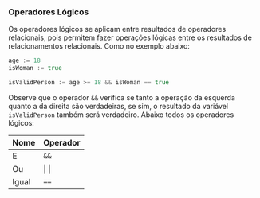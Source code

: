 ### Operadores Lógicos

Os operadores lógicos se aplicam entre resultados de operadores relacionais, pois permitem fazer operações lógicas entre os resultados de relacionamentos relacionais. Como no exemplo abaixo:

```go
age := 18
isWoman := true

isValidPerson := age >= 18 && isWoman == true
```

Observe que o operador `&&` verifica se tanto a operação da esquerda quanto a da direita são verdadeiras, se sim, o resultado da variável `isValidPerson` também será verdadeiro.
Abaixo todos os operadores lógicos:

| Nome  | Operador |
| :---- | :------- |
| E     | `&&`     |
| Ou    | \| \|    |
| Igual | `==`     |